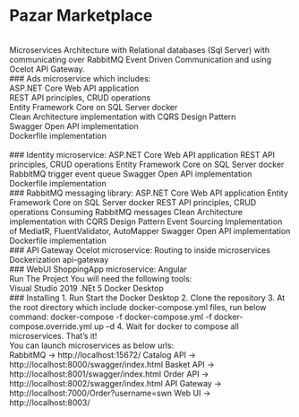 # Pazar Marketplace
<br />
Microservices Architecture with Relational databases (Sql Server) with communicating over RabbitMQ Event Driven Communication and using Ocelot API Gateway.

<br />
### Ads microservice which includes: <br />
ASP.NET Core Web API application <br />
REST API principles, CRUD operations <br />
Entity Framework Core on SQL Server docker <br />
Clean Architecture implementation with CQRS Design Pattern <br />
Swagger Open API implementation <br />
Dockerfile implementation <br />
<br />
### Identity microservice:
ASP.NET Core Web API application
REST API principles, CRUD operations
Entity Framework Core on SQL Server docker
RabbitMQ trigger event queue
Swagger Open API implementation
Dockerfile implementation
<br />
### RabbitMQ messaging library:
ASP.NET Core Web API application
Entity Framework Core on SQL Server docker
REST API principles, CRUD operations
Consuming RabbitMQ messages
Clean Architecture implementation with CQRS Design Pattern
Event Sourcing
Implementation of MediatR, FluentValidator, AutoMapper
Swagger Open API implementation
Dockerfile implementation
<br />
### API Gateway Ocelot microservice:
Routing to inside microservices
Dockerization api-gateway
<br />
### WebUI ShoppingApp microservice:
Angular
<br />
Run The Project
You will need the following tools:
<br />
Visual Studio 2019
.NEt 5
Docker Desktop
<br />
### Installing
1. Run Start the Docker Desktop
2. Clone the repository
3. At the root directory which include docker-compose.yml files, run below command:
docker-compose -f docker-compose.yml -f docker-compose.override.yml up –d
4. Wait for docker to compose all microservices. That’s it!
<br />
You can launch microservices as below urls:
<br />
RabbitMQ -> http://localhost:15672/
Catalog API -> http://localhost:8000/swagger/index.html
Basket API -> http://localhost:8001/swagger/index.html
Order API -> http://localhost:8002/swagger/index.html
API Gateway -> http://localhost:7000/Order?username=swn
Web UI -> http://localhost:8003/
